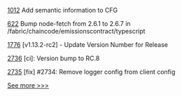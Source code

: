 
[1012](https://github.com/hyperledger/solang/pull/1012) Add semantic information to CFG

[622](https://github.com/hyperledger-labs/blockchain-carbon-accounting/pull/622) Bump node-fetch from 2.6.1 to 2.6.7 in /fabric/chaincode/emissionscontract/typescript

[1776](https://github.com/hyperledger/indy-node/pull/1776) [v1.13.2-rc2] - Update Version Number for Release

[2736](https://github.com/hyperledger/iroha/pull/2736) [ci]: Version bump to RC.8

[2735](https://github.com/hyperledger/iroha/pull/2735) [fix] #2734: Remove logger config from client config


[See more >>>](https://start-here.hyperledger.org/pull-requests)

